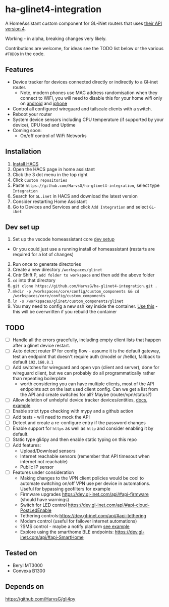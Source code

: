 # ha-glinet4-integration

A HomeAssistant custom component for GL-iNet routers that uses [their API version 4](https://dev.gl-inet.com/api/).

Working - in alpha, breaking changes very likely.

Contributions are welcome, for ideas see the TODO list below or the various `#TODO`s in the code.

## Features

- Device tracker for devices connected directly or indirectly to a Gl-inet router.
  - Note, modern phones use MAC address randomisation when they connect to WiFi, you will need to disable this for your home wifi only on [android](https://www.howtogeek.com/722653/how-to-disable-random-wi-fi-mac-address-on-android/) and [iphone](https://www.linksys.com/support-article?articleNum=317709)
- Control all configured wireguard and tailscale clients with a switch.
- Reboot your router
- System device sensors including CPU temperature (if supported by your device), CPU load and Uptime
- Coming soon:
  - On/off control of WiFi Networks

## Installation

1. [Install HACS](https://www.youtube.com/watch?v=a4lSlN6EI04)
2. Open the HACS page in home assistant
3. Click the 3 dot menu in the top right
4. Click `Custom repositories`
5. Paste `https://github.com/HarvsG/ha-glinet4-integration`, select type `Integration`
6. Search for `GL.inet` in HACS and download the latest version
7. Consider restarting Home Assistant
8. Go to Devices and Services and click `Add Integration` and select `GL-iNet`

## Dev set up

1. Set up the vscode homeassistant core [dev setup](https://developers.home-assistant.io/docs/development_environment/)

- Or you could just use a running install of homeassistant (restarts are required for a lot of changes)

2. Run once to generate directories
3. Create a new directory `/workspaces/glinet`
4. Cntr Shift P, `add folder to workspace` and then add the above folder
5. `cd` into that directory
6. `git clone https://github.com/HarvsG/ha-glinet4-integration.git . `
7. `mkdir -p /workspaces/core/config/custom_components && cd /workspaces/core/config/custom_components`
8. `ln -s /workspaces/glinet/custom_components/glinet`
9. You may need to config a new ssh key inside the container. [Use this](https://docs.github.com/en/authentication/connecting-to-github-with-ssh/adding-a-new-ssh-key-to-your-github-account) - this will be overwritten if you rebuild the container

## TODO

- [ ] Handle all the errors gracefully, including empty client lists that happen after a glinet device restart.
- [ ] Auto detect router IP for config flow - assume it is the default gateway, test an endpoint that doesn't require auth (/model or /hello), fallback to default `192.168.8.1`
- [ ] Add switches for wireguard and open vpn (client and server), done for wireguard client, but we can probably do all programmatically rather than repeating boilerplate
  - worth considering you can have multiple clients, most of the API endpoints act on the last used client config. Can we get a list from the API and create switches for all? Maybe (router/vpn/status?)
- [ ] Allow deletion of unhelpful device tracker devices/entities, [docs](https://developers.home-assistant.io/docs/device_registry_index/#removing-devices), [example](https://github.com/home-assistant/core/pull/73293/commits/9c253c6072cf60f92228051d918fd550d38b6ac3)
- [ ] Enable strict type checking with mypy and a github action
- [ ] Add tests - will need to mock the API
- [ ] Detect and create a re-configure entry if the password changes
- [ ] Enable support for `https` as well as `http` and consider enabling it by default.
- [ ] Static type gli4py and then enable static typing on this repo
- [ ] Add features:
  - Upload/Download sensors
  - Internet reachable sensors (remember that API timesout when internet not reachable)
  - Public IP sensor
- [ ] Features under consideration
  - Making changes to the VPN client policies would be cool to automate switching on/off VPN use per device in automations. Useful for bypassing geofilters for example
  - Firmware upgrades https://dev.gl-inet.com/api/#api-firmware (should have warnings)
  - Switch for LED control https://dev.gl-inet.com/api/#api-cloud-PostLedEnable
  - Tethering controls:https://dev.gl-inet.com/api/#api-tethering
  - Modem control (useful for failover internet automations)
  - ?SMS control - maybe a notify platform [see example](https://github.com/home-assistant/core/blob/dev/homeassistant/components/sms/notify.py)
  - Explore using the smarthome BLE endpoints: https://dev.gl-inet.com/api/#api-SmartHome

## Tested on

- Beryl MT3000
- Convexa B1300

## Depends on

https://github.com/HarvsG/gli4py
